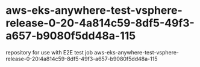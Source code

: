 # aws-eks-anywhere-test-vsphere-release-0-20-4a814c59-8df5-49f3-a657-b9080f5dd48a-115
repository for use with E2E test job aws-eks-anywhere-test-vsphere-release-0-20:4a814c59-8df5-49f3-a657-b9080f5dd48a-115
